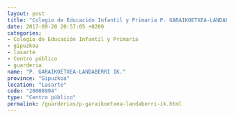 ```yaml
---
layout: post
title: "Colegio de Educación Infantil y Primaria P. GARAIKOETXEA-LANDABERRI IK."
date: 2017-09-20 20:57:05 +0200
categories:
- Colegio de Educación Infantil y Primaria
- gipuzkoa
- lasarte
- Centro público
- guarderia
name: "P. GARAIKOETXEA-LANDABERRI IK."
province: "Gipuzkoa"
location: "Lasarte"
code: "20008994"
type: "Centro público"
permalink: /guarderias/p-garaikoetxea-landaberri-ik.html
---
```

